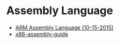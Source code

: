 
# Assembly Language

* [ARM Assembly Language (10-15-2015)](arm-assembly-language.pdf)
* [x86-assembly-guide](x86-assembly-guide.md)
